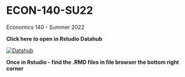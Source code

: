 # ECON-140-SU22
Economics 140 - Summer 2022


**Click here to open in Rstudio Datahub**

[![Datahub](https://img.shields.io/badge/Rstudio-Datahub-blue)](https://r.datahub.berkeley.edu/hub/user-redirect/git-pull?repo=https%3A%2F%2Fgithub.com%2Fds-modules%2FECON-140-SU22&branch=main&urlpath=rstudio%2F)

**Once in Rstudio - find the .RMD files in file browser the bottom right corner**
